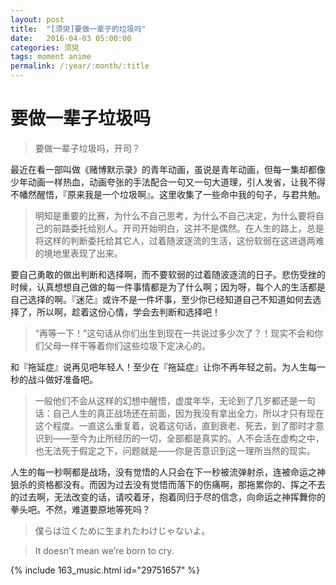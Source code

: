 ```yaml
---
layout: post
title:  "[须臾]要做一辈子的垃圾吗"
date:   2016-04-03 05:00:00
categories: 须臾
tags: moment anime
permalink: /:year/:month/:title
---
```


# 要做一辈子垃圾吗

> 要做一辈子垃圾吗，开司？

最近在看一部叫做《赌博默示录》的青年动画，虽说是青年动画，但每一集却都像少年动画一样热血，动画夸张的手法配合一句又一句大道理，引人发省，让我不得不幡然醒悟，『原来我是一个垃圾啊』。这里收集了一些命中我的句子，与君共勉。

> 明知是重要的比赛，为什么不自己思考，为什么不自己决定，为什么要将自己的前路委托给别人。开司开始明白，这并不是偶然。在人生的路上，总是将这样的判断委托给其它人，过着随波逐流的生活，这份软弱在这进退两难的境地里表现了出来。

要自己勇敢的做出判断和选择啊，而不要软弱的过着随波逐流的日子。悲伤受挫的时候，认真想想自己做的每一件事情都是为了什么啊；因为呀，每个人的生活都是自己选择的啊。『迷茫』或许不是一件坏事，至少你已经知道自己不知道如何去选择了，所以啊，趁着这份心情，学会去判断和选择吧！

> “再等一下！”这句话从你们出生到现在一共说过多少次了？！现实不会和你们父母一样干等着你们这些垃圾下定决心的。 

和『拖延症』说再见吧年轻人！至少在『拖延症』让你不再年轻之前。为人生每一秒的战斗做好准备吧。

> 一般他们不会从这样的幻想中醒悟，虚度年华，无论到了几岁都还是一句话：自己人生的真正战场还在前面，因为我没有拿出全力，所以才只有现在这个程度。一直这么重复着，说着这句话，直到衰老、死去，到了那时才意识到——至今为止所经历的一切，全部都是真实的。人不会活在虚构之中，也无法死于假定之下，问题就是——你是否意识到这一理所当然的现实。 

人生的每一秒啊都是战场，没有觉悟的人只会在下一秒被流弹射杀，连被命运之神狙杀的资格都没有。而因为过去没有觉悟而落下的伤痛啊，那拖累你的、挥之不去的过去啊，无法改变的话，请咬着牙，抱着同归于尽的信念，向命运之神挥舞你的拳头吧。不然，难道要原地等死吗？

> 僕らは泣くために生まれたわけじゃないよ。

> It doesn’t mean we’re born to cry.

{% include 163_music.html id="29751657" %}